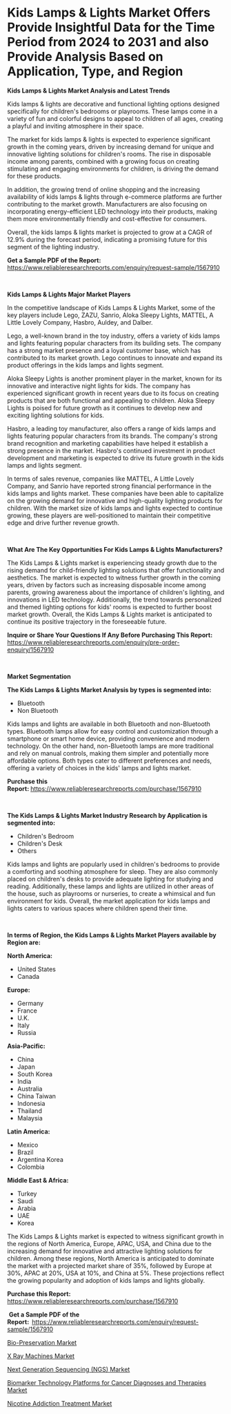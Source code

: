 <p><h1>Kids Lamps & Lights Market Offers Provide Insightful Data for the Time Period from 2024 to 2031 and also Provide Analysis Based on Application, Type, and Region</h1></p><p><strong>Kids Lamps & Lights Market Analysis and Latest Trends</strong></p>
<p><p>Kids lamps & lights are decorative and functional lighting options designed specifically for children's bedrooms or playrooms. These lamps come in a variety of fun and colorful designs to appeal to children of all ages, creating a playful and inviting atmosphere in their space.</p><p>The market for kids lamps & lights is expected to experience significant growth in the coming years, driven by increasing demand for unique and innovative lighting solutions for children's rooms. The rise in disposable income among parents, combined with a growing focus on creating stimulating and engaging environments for children, is driving the demand for these products.</p><p>In addition, the growing trend of online shopping and the increasing availability of kids lamps & lights through e-commerce platforms are further contributing to the market growth. Manufacturers are also focusing on incorporating energy-efficient LED technology into their products, making them more environmentally friendly and cost-effective for consumers.</p><p>Overall, the kids lamps & lights market is projected to grow at a CAGR of 12.9% during the forecast period, indicating a promising future for this segment of the lighting industry.</p></p>
<p><strong>Get a Sample PDF of the Report:&nbsp;</strong> <a href="https://www.reliableresearchreports.com/enquiry/request-sample/1567910">https://www.reliableresearchreports.com/enquiry/request-sample/1567910</a></p>
<p>&nbsp;</p>
<p><strong>Kids Lamps & Lights Major Market Players</strong></p>
<p><p>In the competitive landscape of Kids Lamps & Lights Market, some of the key players include Lego, ZAZU, Sanrio, Aloka Sleepy Lights, MATTEL, A Little Lovely Company, Hasbro, Auldey, and Dalber. </p><p>Lego, a well-known brand in the toy industry, offers a variety of kids lamps and lights featuring popular characters from its building sets. The company has a strong market presence and a loyal customer base, which has contributed to its market growth. Lego continues to innovate and expand its product offerings in the kids lamps and lights segment.</p><p>Aloka Sleepy Lights is another prominent player in the market, known for its innovative and interactive night lights for kids. The company has experienced significant growth in recent years due to its focus on creating products that are both functional and appealing to children. Aloka Sleepy Lights is poised for future growth as it continues to develop new and exciting lighting solutions for kids.</p><p>Hasbro, a leading toy manufacturer, also offers a range of kids lamps and lights featuring popular characters from its brands. The company's strong brand recognition and marketing capabilities have helped it establish a strong presence in the market. Hasbro's continued investment in product development and marketing is expected to drive its future growth in the kids lamps and lights segment.</p><p>In terms of sales revenue, companies like MATTEL, A Little Lovely Company, and Sanrio have reported strong financial performance in the kids lamps and lights market. These companies have been able to capitalize on the growing demand for innovative and high-quality lighting products for children. With the market size of kids lamps and lights expected to continue growing, these players are well-positioned to maintain their competitive edge and drive further revenue growth.</p></p>
<p>&nbsp;</p>
<p><strong>What Are The Key Opportunities For Kids Lamps & Lights Manufacturers?</strong></p>
<p><p>The Kids Lamps & Lights market is experiencing steady growth due to the rising demand for child-friendly lighting solutions that offer functionality and aesthetics. The market is expected to witness further growth in the coming years, driven by factors such as increasing disposable income among parents, growing awareness about the importance of children's lighting, and innovations in LED technology. Additionally, the trend towards personalized and themed lighting options for kids' rooms is expected to further boost market growth. Overall, the Kids Lamps & Lights market is anticipated to continue its positive trajectory in the foreseeable future.</p></p>
<p><strong>Inquire or Share Your Questions If Any Before Purchasing This Report:</strong> <a href="https://www.reliableresearchreports.com/enquiry/pre-order-enquiry/1567910">https://www.reliableresearchreports.com/enquiry/pre-order-enquiry/1567910</a></p>
<p>&nbsp;</p>
<p><strong>Market Segmentation</strong></p>
<p><strong>The Kids Lamps & Lights Market Analysis by types is segmented into:</strong></p>
<p><ul><li>Bluetooth</li><li>Non Bluetooth</li></ul></p>
<p><p>Kids lamps and lights are available in both Bluetooth and non-Bluetooth types. Bluetooth lamps allow for easy control and customization through a smartphone or smart home device, providing convenience and modern technology. On the other hand, non-Bluetooth lamps are more traditional and rely on manual controls, making them simpler and potentially more affordable options. Both types cater to different preferences and needs, offering a variety of choices in the kids' lamps and lights market.</p></p>
<p><strong>Purchase this Report:&nbsp;</strong><a href="https://www.reliableresearchreports.com/purchase/1567910">https://www.reliableresearchreports.com/purchase/1567910</a></p>
<p>&nbsp;</p>
<p><strong>The Kids Lamps & Lights Market Industry Research by Application is segmented into:</strong></p>
<p><ul><li>Children's Bedroom</li><li>Children's Desk</li><li>Others</li></ul></p>
<p><p>Kids lamps and lights are popularly used in children's bedrooms to provide a comforting and soothing atmosphere for sleep. They are also commonly placed on children's desks to provide adequate lighting for studying and reading. Additionally, these lamps and lights are utilized in other areas of the house, such as playrooms or nurseries, to create a whimsical and fun environment for kids. Overall, the market application for kids lamps and lights caters to various spaces where children spend their time.</p></p>
<p>&nbsp;</p>
<p><strong>In terms of Region, the Kids Lamps & Lights Market Players available by Region are:</strong></p>
<p>
    <p> <strong> North America: </strong>
        <ul>
            <li>United States</li>
            <li>Canada</li>
        </ul>
        </p> 
    <p> <strong> Europe: </strong>
        <ul>
            <li>Germany</li>
            <li>France</li>
            <li>U.K.</li>
            <li>Italy</li>
            <li>Russia</li>
        </ul>
        </p> 
    <p> <strong> Asia-Pacific: </strong>
        <ul>
            <li>China</li>
            <li>Japan</li>
            <li>South Korea</li>
            <li>India</li>
            <li>Australia</li>
            <li>China Taiwan</li>
            <li>Indonesia</li>
            <li>Thailand</li>
            <li>Malaysia</li>
        </ul>
        </p> 
    <p> <strong> Latin America: </strong>
        <ul>
            <li>Mexico</li>
            <li>Brazil</li>
            <li>Argentina Korea</li>
            <li>Colombia</li>
        </ul>
        </p> 
    <p> <strong> Middle East & Africa: </strong>
        <ul>
            <li>Turkey</li>
            <li>Saudi</li>
            <li>Arabia</li>
            <li>UAE</li>
            <li>Korea</li>
        </ul>
    </p>
    </p>
<p><p>The Kids Lamps & Lights market is expected to witness significant growth in the regions of North America, Europe, APAC, USA, and China due to the increasing demand for innovative and attractive lighting solutions for children. Among these regions, North America is anticipated to dominate the market with a projected market share of 35%, followed by Europe at 30%, APAC at 20%, USA at 10%, and China at 5%. These projections reflect the growing popularity and adoption of kids lamps and lights globally.</p></p>
<p><strong>Purchase this Report: </strong><a href="https://www.reliableresearchreports.com/purchase/1567910">https://www.reliableresearchreports.com/purchase/1567910</a></p>
<p>&nbsp;<strong>Get a Sample PDF of the Report:&nbsp;&nbsp;</strong><a href="https://www.reliableresearchreports.com/enquiry/request-sample/1567910">https://www.reliableresearchreports.com/enquiry/request-sample/1567910</a></p>
<p><strong></strong></p>
<p><p><a href="https://medium.com/p/fdd67c1eb3f7/edit">Bio-Preservation Market</a></p><p><a href="https://issuu.com/reportprime-2/docs/x-ray-machines-market-size-2030.pptx">X Ray Machines Market</a></p><p><a href="https://medium.com/p/2b6e92675c13/edit">Next Generation Sequencing (NGS) Market</a></p><p><a href="https://issuu.com/reportprime-2/docs/biomarker-technology-platforms-for-cancer-diagnose">Biomarker Technology Platforms for Cancer Diagnoses and Therapies Market</a></p><p><a href="https://medium.com/@annaalexander40/nicotine-addiction-treatment-market-report-reveals-the-latest-trends-and-growth-opportunities-of-1454225e84b0">Nicotine Addiction Treatment Market</a></p></p>